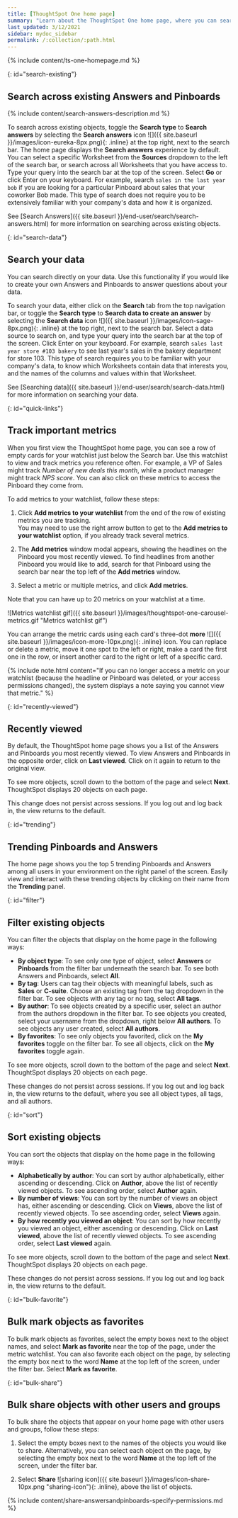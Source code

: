 ```yaml
---
title: [ThoughtSpot One home page]
summary: "Learn about the ThoughtSpot One home page, where you can search across your company's existing Answers and Pinboards and access trending objects, your recently viewed objects, and your favorites."
last_updated: 3/12/2021
sidebar: mydoc_sidebar
permalink: /:collection/:path.html
---
```

{% include content/ts-one-homepage.md %}

{: id="search-existing"}
## Search across existing Answers and Pinboards
{% include content/search-answers-description.md %}

To search across existing objects, toggle the **Search type** to **Search answers** by selecting the **Search answers** icon ![]({{ site.baseurl }}/images/icon-eureka-8px.png){: .inline} at the top right, next to the search bar. The home page displays the **Search answers** experience by default. You can select a specific Worksheet from the **Sources** dropdown to the left of the search bar, or search across all Worksheets that you have access to. Type your query into the search bar at the top of the screen. Select **Go** or click Enter on your keyboard. For example, search `sales in the last year bob` if you are looking for a particular Pinboard about sales that your coworker Bob made. This type of search does not require you to be extensively familiar with your company's data and how it is organized.

See [Search Answers]({{ site.baseurl }}/end-user/search/search-answers.html) for more information on searching across existing objects.

{: id="search-data"}
## Search your data
You can search directly on your data. Use this functionality if you would like to create your own Answers and Pinboards to answer questions about your data.

To search your data, either click on the **Search** tab from the top navigation bar, or toggle the **Search type** to **Search data to create an answer** by selecting the **Search data** icon ![]({{ site.baseurl }}/images/icon-sage-8px.png){: .inline} at the top right, next to the search bar. Select a data source to search on, and type your query into the search bar at the top of the screen. Click Enter on your keyboard. For example, search `sales last year store #103 bakery` to see last year's sales in the bakery department for store 103. This type of search requires you to be familiar with your company's data, to know which Worksheets contain data that interests you, and the names of the columns and values within that Worksheet.

See [Searching data]({{ site.baseurl }}/end-user/search/search-data.html) for more information on searching your data.

{: id="quick-links"}
## Track important metrics
When you first view the ThoughtSpot home page, you can see a row of empty cards for your watchlist just below the Search bar. Use this watchlist to view and track metrics you reference often. For example, a VP of Sales might track *Number of new deals this month*, while a product manager might track *NPS score*. You can also click on these metrics to access the Pinboard they come from.

To add metrics to your watchlist, follow these steps:

1. Click **Add metrics to your watchlist** from the end of the row of existing metrics you are tracking.<br>
    You may need to use the right arrow button to get to the **Add metrics to your watchlist** option, if you already track several metrics.

2. The **Add metrics** window modal appears, showing the headlines on the Pinboard you most recently viewed. To find headlines from another Pinboard you would like to add, search for that Pinboard using the search bar near the top left of the **Add metrics** window.

4. Select a metric or multiple metrics, and click **Add metrics**.

Note that you can have up to 20 metrics on your watchlist at a time.

![Metrics watchlist gif]({{ site.baseurl }}/images/thoughtspot-one-carousel-metrics.gif "Metrics watchlist gif")

You can arrange the metric cards using each card's three-dot **more** ![]({{ site.baseurl }}/images/icon-more-10px.png){: .inline} icon. You can replace or delete a metric, move it one spot to the left or right, make a card the first one in the row, or insert another card to the right or left of a specific card.

{% include note.html content="If you can no longer access a metric on your watchlist (because the headline or Pinboard was deleted, or your access permissions changed), the system displays a note saying you cannot view that metric." %}

{: id="recently-viewed"}
## Recently viewed
By default, the ThoughtSpot home page shows you a list of the Answers and Pinboards you most recently viewed. To view Answers and Pinboards in the opposite order, click on **Last viewed**. Click on it again to return to the original view.

To see more objects, scroll down to the bottom of the page and select **Next**. ThoughtSpot displays 20 objects on each page.

This change does not persist across sessions. If you log out and log back in, the view returns to the default.

{: id="trending"}
## Trending Pinboards and Answers
The home page shows you the top 5 trending Pinboards and Answers among all users in your environment on the right panel of the screen. Easily view and interact with these trending objects by clicking on their name from the **Trending** panel.

{: id="filter"}
## Filter existing objects
You can filter the objects that display on the home page in the following ways:
- **By object type**: To see only one type of object, select **Answers** or **Pinboards** from the filter bar underneath the search bar. To see both Answers and Pinboards, select **All**.
- **By tag**: Users can tag their objects with meaningful labels, such as **Sales** or **C-suite**. Choose an existing tag from the tag dropdown in the filter bar. To see objects with any tag or no tag, select **All tags**.
- **By author**: To see objects created by a specific user, select an author from the authors dropdown in the filter bar. To see objects you created, select your username from the dropdown, right below **All authors**. To see objects any user created, select **All authors**.
- **By favorites**: To see only objects you favorited, click on the **My favorites** toggle on the filter bar. To see all objects, click on the **My favorites** toggle again.

To see more objects, scroll down to the bottom of the page and select **Next**. ThoughtSpot displays 20 objects on each page.

These changes do not persist across sessions. If you log out and log back in, the view returns to the default, where you see all object types, all tags, and all authors.

{: id="sort"}
## Sort existing objects
You can sort the objects that display on the home page in the following ways:
- **Alphabetically by author**: You can sort by author alphabetically, either ascending or descending. Click on **Author**, above the list of recently viewed objects. To see ascending order, select **Author** again.
- **By number of views**: You can sort by the number of views an object has, either ascending or descending. Click on **Views**, above the list of recently viewed objects. To see ascending order, select **Views** again.
- **By how recently you viewed an object**: You can sort by how recently you viewed an object, either ascending or descending. Click on **Last viewed**, above the list of recently viewed objects. To see ascending order, select **Last viewed** again.

To see more objects, scroll down to the bottom of the page and select **Next**. ThoughtSpot displays 20 objects on each page.

These changes do not persist across sessions. If you log out and log back in, the view returns to the default.

{: id="bulk-favorite"}
## Bulk mark objects as favorites
To bulk mark objects as favorites, select the empty boxes next to the object names, and select **Mark as favorite** near the top of the page, under the metric watchlist. You can also favorite each object on the page, by selecting the empty box next to the word **Name** at the top left of the screen, under the filter bar. Select **Mark as favorite**.

{: id="bulk-share"}
## Bulk share objects with other users and groups
To bulk share the objects that appear on your home page with other users and groups, follow these steps:

1. Select the empty boxes next to the names of the objects you would like to share.
    Alternatively, you can select each object on the page, by selecting the empty box next to the word **Name** at the top left of the screen, under the filter bar.

2. Select **Share** ![sharing icon]({{ site.baseurl }}/images/icon-share-10px.png "sharing-icon"){: .inline}, above the list of objects.

{% include content/share-answersandpinboards-specify-permissions.md %}
